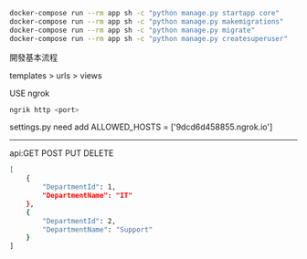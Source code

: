 
```bash
docker-compose run --rm app sh -c "python manage.py startapp core"
docker-compose run --rm app sh -c "python manage.py makemigrations"
docker-compose run --rm app sh -c "python manage.py migrate"
docker-compose run --rm app sh -c "python manage.py createsuperuser"
```

開發基本流程

templates > urls > views


USE ngrok

```bash
ngrik http <port>
```

settings.py need add ALLOWED_HOSTS = ['9dcd6d458855.ngrok.io']

---
api:GET POST PUT DELETE
```bash
[
    {
        "DepartmentId": 1,
        "DepartmentName": "IT"
    },
    {
        "DepartmentId": 2,
        "DepartmentName": "Support"
    }
]
```